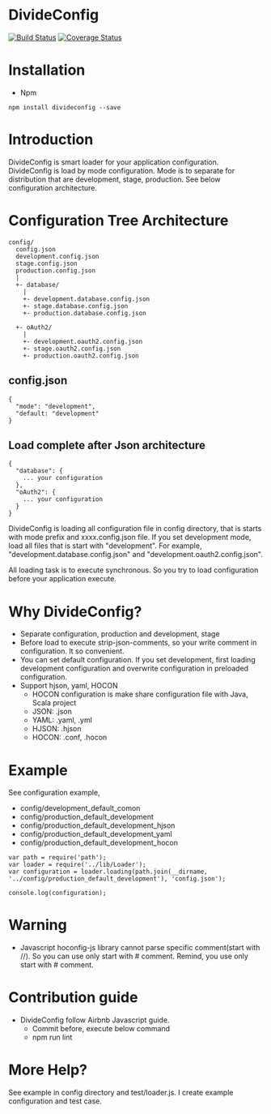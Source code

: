 DivideConfig
============

[![Build Status](https://travis-ci.org/imjuni/divideconfig.svg?branch=master)](https://travis-ci.org/imjuni/divideconfig) [![Coverage Status](https://coveralls.io/repos/imjuni/divideconfig/badge.svg?branch=master)](https://coveralls.io/r/imjuni/divideconfig?branch=master)

# Installation
* Npm
```
npm install divideconfig --save
```

# Introduction
DivideConfig is smart loader for your application configuration. DivideConfig is load by mode 
configuration. Mode is to separate for distribution that are development, stage, production. 
See below configuration architecture.

# Configuration Tree Architecture
```
config/
  config.json
  development.config.json
  stage.config.json
  production.config.json
  |
  +- database/
    |
    +- development.database.config.json
    +- stage.database.config.json
    +- production.database.config.json
    
  +- oAuth2/
    |
    +- development.oauth2.config.json
    +- stage.oauth2.config.json
    +- production.oauth2.config.json
```       
   
## config.json
```
{
  "mode": "development",
  "default: "development"
}
```

## Load complete after Json architecture
```
{
  "database": {
    ... your configuration
  },
  "oAuth2": {
    ... your configuration
  }
}
```

DivideConfig is loading all configuration file in config directory, that is starts with
mode prefix and xxxx.config.json file. If you set development mode, load all files that 
is start with "development". For example, "development.database.config.json" and 
"development.oauth2.config.json".

All loading task is to execute synchronous. So you try to load configuration before your
application execute.

# Why DivideConfig?
* Separate configuration, production and development, stage
* Before load to execute strip-json-comments, so your write comment in configuration. It so convenient.
* You can set default configuration. If you set development, first loading development configuration and
 overwrite configuration in preloaded configuration.
* Support hjson, yaml, HOCON
  * HOCON configuration is make share configuration file with Java, Scala project
  * JSON: .json
  * YAML: .yaml, .yml
  * HJSON: .hjson
  * HOCON: .conf, .hocon
 
# Example
See configuration example,

* config/development_default_comon
* config/production_default_development
* config/production_default_development_hjson
* config/production_default_development_yaml
* config/production_default_development_hocon

```
var path = require('path');
var loader = require('../lib/Loader');
var configuration = loader.loading(path.join(__dirname, '../config/production_default_development'), 'config.json');

console.log(configuration);
```

# Warning
* Javascript hoconfig-js library cannot parse specific comment(start with //). So you can use only start with # comment. Remind, you use only start with # comment.
 
# Contribution guide
* DivideConfig follow Airbnb Javascript guide.
  * Commit before, execute below command
  * npm run lint

# More Help?
See example in config directory and test/loader.js. I create example configuration and test case.
